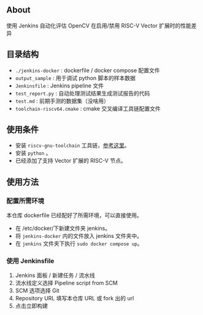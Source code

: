 ## About

使用 Jenkins 自动化评估 OpenCV 在启用/禁用 RISC-V Vector 扩展时的性能差异

## 目录结构

- `./jenkins-docker` : dockerfile / docker compose 配置文件
- `output_sample` : 用于调试 python 脚本的样本数据
- `Jenkinsfile` : Jenkins pipeline 文件
- `test_report.py` : 自动处理测试结果生成测试报告的代码
- `test.md` : 前期手测的数据集（没啥用）
- `toolchain-riscv64.cmake` : cmake 交叉编译工具链配置文件

## 使用条件

- 安装 `riscv-gnu-toolchain` 工具链，[参考这里](https://leetfs.com/tips/riscv-gnu-toolchain)。
- 安装 `python` 。
- 已经添加了支持 Vector 扩展的 RISC-V 节点。

## 使用方法

### 配置所需环境

本仓库 dockerfile 已经配好了所需环境，可以直接使用。

- 在 /etc/docker/下新建文件夹 jenkins。
- 将 `jenkins-docker` 内的文件放入 jenkins 文件夹中。
- 在 `jenkins` 文件夹下执行 `sudo docker compose up`。

### 使用 Jenkinsfile

1. Jenkins 面板 / 新建任务 / 流水线
1. 流水线定义选择 Pipeline script from SCM
1. SCM 选项选择 Git
1. Repository URL 填写本仓库 URL 或 fork 出的 url
1. 点击立即构建
